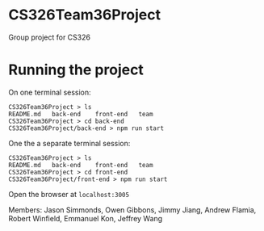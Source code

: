 # CS326Team36Project
Group project for CS326

# Running the project

On one terminal session:
```
CS326Team36Project > ls
README.md   back-end    front-end   team
CS326Team36Project > cd back-end
CS326Team36Project/back-end > npm run start
```

One the a separate terminal session:
```
CS326Team36Project > ls
README.md   back-end    front-end   team
CS326Team36Project > cd front-end
CS326Team36Project/front-end > npm run start
```

Open the browser at `localhost:3005`

Members: Jason Simmonds, Owen Gibbons, Jimmy Jiang, Andrew Flamia, Robert Winfield, Emmanuel Kon, Jeffrey Wang
